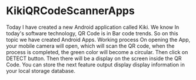# KikiQRCodeScannerApps
Today I have created a new Android application called Kiki. We know In today's software technology, QR Code is in Bar code trends. So on this topic we have created Android Apps.  Working process On opening the App, your mobile camera will open, which will scan the QR code, when the process is completed, the green color will become a circular. Then click on DETECT button. Then there will be a display on the screen inside the QR Code. You can store the next feature output display display information in your local storage database.
